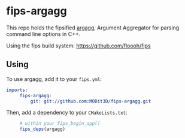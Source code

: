 # fips-argagg
This repo holds the fipsified [argagg](https://github.com/MODit3D/argagg), Argument Aggregator for parsing command line options in C++.

Using the fips build system: https://github.com/floooh/fips

## Using

To use argagg, add it to your `fips.yml`:

```cmake
imports:
     fips-argagg:
         git: git://github.com:MODit3D/fips-argagg.git
```

Then, add a dependency to your `CMakeLists.txt`:

```cmake
     # within your fips_begin_app()
     fips_deps(argagg)
```

